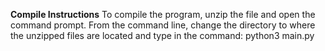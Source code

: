 **Compile Instructions**
To compile the program, unzip the file and open the command prompt. From the command line, change the directory to where the unzipped files are located and type in the command: python3 main.py

